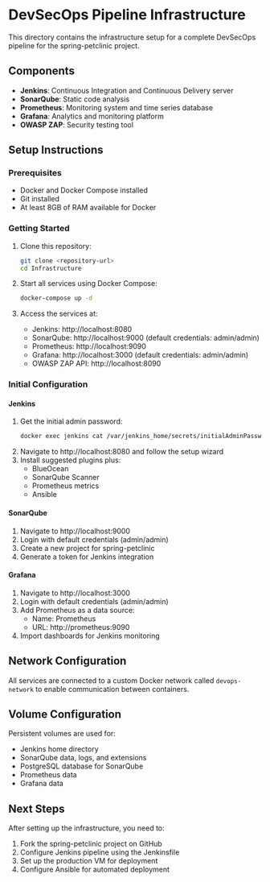 # DevSecOps Pipeline Infrastructure

This directory contains the infrastructure setup for a complete DevSecOps pipeline for the spring-petclinic project.

## Components

- **Jenkins**: Continuous Integration and Continuous Delivery server
- **SonarQube**: Static code analysis
- **Prometheus**: Monitoring system and time series database
- **Grafana**: Analytics and monitoring platform
- **OWASP ZAP**: Security testing tool

## Setup Instructions

### Prerequisites

- Docker and Docker Compose installed
- Git installed
- At least 8GB of RAM available for Docker

### Getting Started

1. Clone this repository:
   ```bash
   git clone <repository-url>
   cd Infrastructure
   ```

2. Start all services using Docker Compose:
   ```bash
   docker-compose up -d
   ```

3. Access the services at:
   - Jenkins: http://localhost:8080
   - SonarQube: http://localhost:9000 (default credentials: admin/admin)
   - Prometheus: http://localhost:9090
   - Grafana: http://localhost:3000 (default credentials: admin/admin)
   - OWASP ZAP API: http://localhost:8090

### Initial Configuration

#### Jenkins

1. Get the initial admin password:
   ```bash
   docker exec jenkins cat /var/jenkins_home/secrets/initialAdminPassword
   ```
2. Navigate to http://localhost:8080 and follow the setup wizard
3. Install suggested plugins plus:
   - BlueOcean
   - SonarQube Scanner
   - Prometheus metrics
   - Ansible

#### SonarQube

1. Navigate to http://localhost:9000
2. Login with default credentials (admin/admin)
3. Create a new project for spring-petclinic
4. Generate a token for Jenkins integration

#### Grafana

1. Navigate to http://localhost:3000
2. Login with default credentials (admin/admin)
3. Add Prometheus as a data source:
   - Name: Prometheus
   - URL: http://prometheus:9090
4. Import dashboards for Jenkins monitoring

## Network Configuration

All services are connected to a custom Docker network called `devops-network` to enable communication between containers.

## Volume Configuration

Persistent volumes are used for:
- Jenkins home directory
- SonarQube data, logs, and extensions
- PostgreSQL database for SonarQube
- Prometheus data
- Grafana data

## Next Steps

After setting up the infrastructure, you need to:
1. Fork the spring-petclinic project on GitHub
2. Configure Jenkins pipeline using the Jenkinsfile
3. Set up the production VM for deployment
4. Configure Ansible for automated deployment